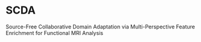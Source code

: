 # SCDA
Source-Free Collaborative Domain Adaptation via Multi-Perspective Feature Enrichment for Functional MRI Analysis
